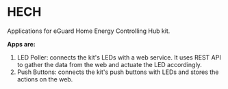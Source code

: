 # HECH
Applications for eGuard Home Energy Controlling Hub kit.

**Apps are:**
   1. LED Poller: connects the kit's LEDs with a web service. It uses REST API to gather the data from the web and actuate the LED accordingly.
   2. Push Buttons: connects the kit's push buttons with LEDs and stores the actions on the web.
